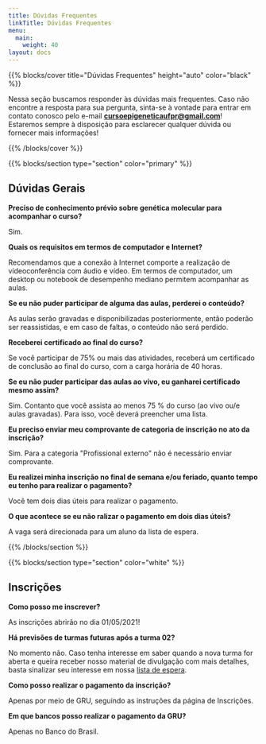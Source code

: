 ```yaml
---
title: Dúvidas Frequentes
linkTitle: Dúvidas Frequentes
menu:
  main:
    weight: 40
layout: docs
---
```


{{% blocks/cover title="Dúvidas Frequentes" height="auto" color="black" %}}

Nessa seção buscamos responder às dúvidas mais frequentes. Caso não encontre a resposta para sua pergunta, sinta-se à vontade para entrar em contato conosco pelo e-mail <b>cursoepigeneticaufpr@gmail.com</b>! Estaremos sempre à disposição para esclarecer qualquer dúvida ou fornecer mais informações!

{{% /blocks/cover %}}

{{% blocks/section type="section" color="primary" %}}
## Dúvidas Gerais
<p><p>
<b>Preciso de conhecimento prévio sobre genética molecular para acompanhar o curso?</b><p>
Sim.
<p><p>

<b>Quais os requisitos em termos de computador e Internet?</b><p>
Recomendamos que a conexão à Internet comporte a realização de vídeoconferência com áudio e vídeo. Em termos de computador, um desktop ou notebook de desempenho mediano permitem acompanhar as aulas. 
<p><p>

<b>Se eu não puder participar de alguma das aulas, perderei o conteúdo?</b><p>
As aulas serão gravadas e disponibilizadas posteriormente, então poderão ser reassistidas, e em caso de faltas, o conteúdo não será perdido.
<p><p>

<b>Receberei certificado ao final do curso?</b><p>
Se você participar de 75% ou mais das atividades, receberá um certificado de conclusão ao final do curso, com a carga horária de 40 horas.
<p><p>

<b>Se eu não puder participar das aulas ao vivo, eu ganharei certificado mesmo assim?</b><p>
Sim. Contanto que você assista ao menos 75 % do curso (ao vivo ou/e aulas gravadas). Para isso, você deverá preencher uma lista. 
<p><p>

<b>Eu preciso enviar meu comprovante de categoria de inscrição no ato da inscrição?</b><p>
Sim. Para a categoria "Profissional externo" não é necessário enviar comprovante. 
<p><p>

<b>Eu realizei minha inscrição no final de semana e/ou feriado, quanto tempo eu tenho para realizar o pagamento?</b><p>
Você tem dois dias úteis para realizar o pagamento. 
<p><p>

<b>O que acontece se eu não ralizar o pagamento em dois dias úteis?</b><p>
A vaga será direcionada para um aluno da lista de espera. 
<p><p>

{{% /blocks/section %}}

{{% blocks/section type="section" color="white" %}}
## Inscrições
<p><p>
<b>Como posso me inscrever?</b><p>
As inscrições abrirão no dia 01/05/2021! 
<p><p>

<b>Há previsões de turmas futuras após a turma 02?</b><p>
No momento não. Caso tenha interesse em saber quando a nova turma for aberta e queira receber nosso material de divulgação com mais detalhes, basta sinalizar seu interesse em nossa <a href="https://docs.google.com/forms/d/e/1FAIpQLSdaW8FmnHkT1mhmPvPTzDDK3-Cx11UcY_Jo2hY33wMA9eIGZw/viewform?usp=sf_link">lista de espera</a>.
<p><p>

<b>Como posso realizar o pagamento da inscrição?</b><p>
Apenas por meio de GRU, seguindo as instruções da página de Inscrições.
<p><p>

<b>Em que bancos posso realizar o pagamento da GRU?</b><p>
Apenas no Banco do Brasil.<p><p>











